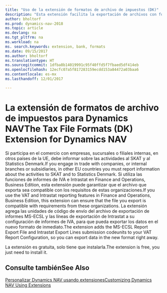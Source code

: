 ```yaml
---
title: "Uso de la extensión de formatos de archivo de impuestos (DK)"
description: "Esta extensión facilita la exportación de archivos con formato predefinido para cumplir con los requisitos del banco para envíos electrónicos."
author: bholtorf
ms.prod: dynamics-nav-2018
ms.topic: article
ms.devlang: na
ms.tgt_pltfrm: na
ms.workload: na
ms. search.keywords: extension, bank, formats
ms.date: 09/15/2017
ms.author: bholtorf
ms.translationtype: HT
ms.sourcegitcommit: 1dfba8b14019991c95f40ffd5f7fbaed5df414eb
ms.openlocfilehash: 12ecfc07a5f817283159ecdd153a84472a03baa6
ms.contentlocale: es-mx
ms.lasthandoff: 12/01/2017

---
```


# <a name="the-tax-file-formats-dk-extension-for-dynamics-nav"></a><span data-ttu-id="185d4-103">La extensión de formatos de archivo de impuestos para Dynamics NAV</span><span class="sxs-lookup"><span data-stu-id="185d4-103">The Tax File Formats (DK) Extension for Dynamics NAV</span></span>
<span data-ttu-id="185d4-104">Si participa en el comercio con empresas, sucursales o filiales internas, en otros países de la UE, debe informar sobre las actividades al SKAT y al Statistics Denmark.</span><span class="sxs-lookup"><span data-stu-id="185d4-104">If you engage in trade with companies, or internal branches or subsidiaries, in other EU countries you must report information about the activities to SKAT and to Statistics Denmark.</span></span> <span data-ttu-id="185d4-105">Si utiliza las funciones de informes de IVA e Intrastat en Finance and Operations, Business Edition, esta extensión puede garantizar que el archivo que exporta sea compatible con los requisitos de estas organizaciones.</span><span class="sxs-lookup"><span data-stu-id="185d4-105">If you use the VAT and Intrastat reporting features in Finance and Operations, Business Edition, this extension can ensure that the file you export is compatible with requirements from these organizations.</span></span> <span data-ttu-id="185d4-106">La extensión agrega las unidades de código de envío del archivo de exportación de informes MS-ECSL y las líneas de exportación de Intrastat a su configuración de informes de IVA, para que pueda exportar los datos en el nuevo formato de inmediato.</span><span class="sxs-lookup"><span data-stu-id="185d4-106">The extension adds the MS-ECSL Report Export File and Intrastat Export Lines submission codeunits to your VAT Report Configuration, so you can export data in the new format right away.</span></span>

<span data-ttu-id="185d4-107">La extensión es gratuita, solo tiene que instalarla.</span><span class="sxs-lookup"><span data-stu-id="185d4-107">The extension is free, you just need to install it.</span></span> 

## <a name="see-also"></a><span data-ttu-id="185d4-108">Consulte también</span><span class="sxs-lookup"><span data-stu-id="185d4-108">See Also</span></span>
[<span data-ttu-id="185d4-109">Personalizar Dynamics NAV usando extensiones</span><span class="sxs-lookup"><span data-stu-id="185d4-109">Customizing Dynamics NAV Using Extensions</span></span>](ui-extensions.md)
